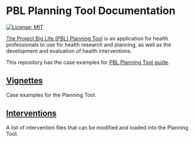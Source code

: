 # PBL Planning Tool Documentation

[![License: MIT](https://img.shields.io/badge/License-MIT-yellow.svg)](https://opensource.org/licenses/MIT)

[The Project Big Life (PBL) Planning Tool](https://planning.projectbiglife.ca/) is an application for health professionals to use for health research and planning, as well as the development and evaluation of health interventions.

This repository has the case examples for [PBL Planning Tool guide](https://big-life-lab.github.io/pbl-planning-tool-guide/).

## [Vignettes](vignettes)

Case examples for the Planning Tool.

## [Interventions](interventions)

A list of intervention files that can be modified and loaded into the Planning Tool.
